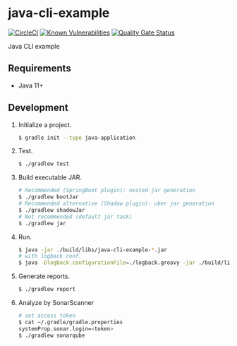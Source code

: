 # java-cli-example
[![CircleCI](https://circleci.com/gh/wdstar/java-cli-example.svg?style=shield)](https://circleci.com/gh/wdstar/java-cli-example)
[![Known Vulnerabilities](https://snyk.io//test/github/wdstar/java-cli-example/badge.svg?targetFile=build.gradle)](https://snyk.io//test/github/wdstar/java-cli-example?targetFile=build.gradle)
[![Quality Gate Status](https://sonarcloud.io/api/project_badges/measure?project=wdstar_java-cli-example&metric=alert_status)](https://sonarcloud.io/dashboard?id=wdstar_java-cli-example)

Java CLI example


## Requirements

- Java 11+

## Development

1. Initialize a project.
    ```bash
    $ gradle init --type java-application
    ```
1. Test.
    ```bash
    $ ./gradlew test
    ```
1. Build executable JAR.
    ```bash
    # Recommended (SpringBoot plugin): nested jar generation
    $ ./gradlew bootJar
    # Recommended alternative (Shadow plugin): uber jar generation
    $ ./gradlew shadowJar
    # Not recommended (default jar task)
    $ ./gradlew jar
    ```
1. Run.
    ```bash
    $ java -jar ./build/libs/java-cli-example-*.jar
    # with logback conf.
    $ java -Dlogback.configurationFile=./logback.groovy -jar ./build/libs/java-cli-example-*.jar
    ```
1. Generate reports.
    ```bash
    $ ./gradlew report
1. Analyze by SonarScanner
    ```bash
    # set access token
    $ cat ~/.gradle/gradle.properties 
    systemProp.sonar.login=<token>
    $ ./gradlew sonarqube
    ```
